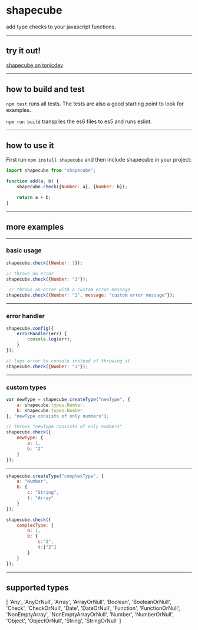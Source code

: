 # shapecube
add type checks to your javascript functions.

---

## try it out!
[shapecube on tonicdev](https://tonicdev.com/npm/shapecube)

---

## how to build and test
`npm test` runs all tests. The tests are also a good starting point to look for examples.

`npm run build` transpiles the es6 files to es5 and runs eslint.

---

## how to use it
First run `npm install shapecube` and then include shapecube in your project:
```javascript
import shapecube from "shapecube";

function add(a, b) {
    shapecube.check({Number: a}, {Number: b});

    return a + b;
}
```

---

## more examples

---

### basic usage

```javascript
shapecube.check({Number: 1});

// throws an error
shapecube.check({Number: "1"}); 

 // throws an error with a custom error message
shapecube.check({Number: "1", message: "custom error message"});
```

---

### error handler

```javascript
shapecube.config({
    errorHandler(err) {
        console.log(err);
    }
});

// logs error to console instead of throwing it
shapecube.check({Number: "1"}); 

```

---

### custom types

```javascript
var newType = shapecube.createType("newType", {
    a: shapecube.types.Number, 
    b: shapecube.types.Number
}, "newType consists of only numbers");

// throws "newType consists of only numbers"
shapecube.check({
    newType: {
        a: 1, 
        b: "2"
    }
}); 
```

---

```javascript
shapecube.createType("complexType", {
    a: "Number",
    b: {
        c: "String",
        t: "Array"
    }
});

shapecube.check({
    complexType: {
        a: 1,
        b: {
            c:"2",
            t:["2"]
        }
    }
});
```

---

## supported types
[ 'Any',
  'AnyOrNull',
  'Array',
  'ArrayOrNull',
  'Boolean',
  'BooleanOrNull',
  'Check',
  'CheckOrNull',
  'Date',
  'DateOrNull',
  'Function',
  'FunctionOrNull',
  'NonEmptyArray',
  'NonEmptyArrayOrNull',
  'Number',
  'NumberOrNull',
  'Object',
  'ObjectOrNull',
  'String',
  'StringOrNull' ]
